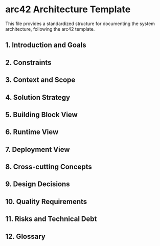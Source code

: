 # arc42 Architecture Template

This file provides a standardized structure for documenting the system architecture, following the arc42 template.

## 1. Introduction and Goals
## 2. Constraints
## 3. Context and Scope
## 4. Solution Strategy
## 5. Building Block View
## 6. Runtime View
## 7. Deployment View
## 8. Cross-cutting Concepts
## 9. Design Decisions
## 10. Quality Requirements
## 11. Risks and Technical Debt
## 12. Glossary
